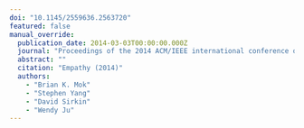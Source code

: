 ```yaml
---
doi: "10.1145/2559636.2563720"
featured: false
manual_override:
  publication_date: 2014-03-03T00:00:00.000Z
  journal: "Proceedings of the 2014 ACM/IEEE international conference on Human-robot interaction"
  abstract: ""
  citation: "Empathy (2014)"
  authors:
    - "Brian K. Mok"
    - "Stephen Yang"
    - "David Sirkin"
    - "Wendy Ju"
---
```


<!-- You can add additional content about this publication here if needed -->

